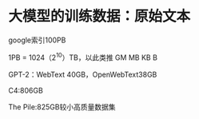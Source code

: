 # 大模型的训练数据：原始文本
google索引100PB

1PB = 1024（$2^10$）TB，以此类推 GM MB KB B

GPT-2：WebText 40GB，OpenWebText38GB

C4:806GB

The Pile:825GB较小高质量数据集

